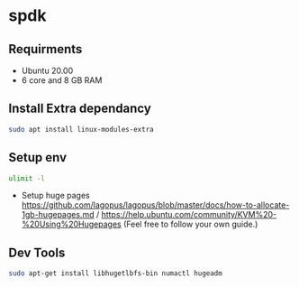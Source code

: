 # spdk

## Requirments
- Ubuntu 20.00
- 6 core and 8 GB RAM 

## Install Extra dependancy 
```bash
sudo apt install linux-modules-extra
```

## Setup env
```bash
ulimit -l
```
- Setup huge pages https://github.com/lagopus/lagopus/blob/master/docs/how-to-allocate-1gb-hugepages.md / https://help.ubuntu.com/community/KVM%20-%20Using%20Hugepages (Feel free to follow your own guide.)

## Dev Tools

```bash
sudo apt-get install libhugetlbfs-bin numactl hugeadm
```

